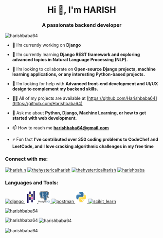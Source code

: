 <h1 align="center">Hi 👋, I'm HARISH</h1>
<h3 align="center">A passionate backend developer</h3>

<p align="left"> <img src="https://komarev.com/ghpvc/?username=harishbaba64&label=Profile%20views&color=0e75b6&style=flat" alt="harishbaba64" /> </p>



- 🔭 I’m currently working on **Django**

- 🌱 I’m currently learning **Django REST framework and exploring advanced topics in Natural Language Processing (NLP).**

- 👯 I’m looking to collaborate on **Open-source Django projects, machine learning applications, or any interesting Python-based projects.**

- 🤝 I’m looking for help with **Advanced front-end development and UI/UX design to complement my backend skills.**

- 👨‍💻 All of my projects are available at [https://github.com/Harishbaba64](https://github.com/Harishbaba64)

- 💬 Ask me about **Python, Django, Machine Learning, or how to get started with web development.**

- 📫 How to reach me **harishbaba64@gmail.com**

- ⚡ Fun fact **I’ve contributed over 350 coding problems to CodeChef and LeetCode, and I love cracking algorithmic challenges in my free time**

<h3 align="left">Connect with me:</h3>
<p align="left">
<a href="https://linkedin.com/in/harish.n" target="blank"><img align="center" src="https://raw.githubusercontent.com/rahuldkjain/github-profile-readme-generator/master/src/images/icons/Social/linked-in-alt.svg" alt="harish.n" height="30" width="40" /></a>
<a href="https://instagram.com/thehystericalharish" target="blank"><img align="center" src="https://raw.githubusercontent.com/rahuldkjain/github-profile-readme-generator/master/src/images/icons/Social/instagram.svg" alt="thehystericalharish" height="30" width="40" /></a>
<a href="https://www.codechef.com/users/thehysterticalharish" target="blank"><img align="center" src="https://cdn.jsdelivr.net/npm/simple-icons@3.1.0/icons/codechef.svg" alt="thehysterticalharish" height="30" width="40" /></a>
<a href="https://www.leetcode.com/harishbaba" target="blank"><img align="center" src="https://raw.githubusercontent.com/rahuldkjain/github-profile-readme-generator/master/src/images/icons/Social/leet-code.svg" alt="harishbaba" height="30" width="40" /></a>
</p>

<h3 align="left">Languages and Tools:</h3>
<p align="left"> <a href="https://www.djangoproject.com/" target="_blank" rel="noreferrer"> <img src="https://cdn.worldvectorlogo.com/logos/django.svg" alt="django" width="40" height="40"/> </a> <a href="https://pandas.pydata.org/" target="_blank" rel="noreferrer"> <img src="https://raw.githubusercontent.com/devicons/devicon/2ae2a900d2f041da66e950e4d48052658d850630/icons/pandas/pandas-original.svg" alt="pandas" width="40" height="40"/> </a> <a href="https://www.postgresql.org" target="_blank" rel="noreferrer"> <img src="https://raw.githubusercontent.com/devicons/devicon/master/icons/postgresql/postgresql-original-wordmark.svg" alt="postgresql" width="40" height="40"/> </a> <a href="https://postman.com" target="_blank" rel="noreferrer"> <img src="https://www.vectorlogo.zone/logos/getpostman/getpostman-icon.svg" alt="postman" width="40" height="40"/> </a> <a href="https://www.python.org" target="_blank" rel="noreferrer"> <img src="https://raw.githubusercontent.com/devicons/devicon/master/icons/python/python-original.svg" alt="python" width="40" height="40"/> </a> <a href="https://scikit-learn.org/" target="_blank" rel="noreferrer"> <img src="https://upload.wikimedia.org/wikipedia/commons/0/05/Scikit_learn_logo_small.svg" alt="scikit_learn" width="40" height="40"/> </a> </p>

<p align="left"> <a href="https://github.com/ryo-ma/github-profile-trophy"><img src="https://github-profile-trophy.vercel.app/?username=harishbaba64" alt="harishbaba64" /></a> </p>
<p><img align="left" src="https://github-readme-stats.vercel.app/api/top-langs?username=harishbaba64&show_icons=true&locale=en&layout=compact" alt="harishbaba64" /></p>

<p>&nbsp;<img align="center" src="https://github-readme-stats.vercel.app/api?username=harishbaba64&show_icons=true&locale=en" alt="harishbaba64" /></p>

<p><img align="center" src="https://github-readme-streak-stats.herokuapp.com/?user=harishbaba64&" alt="harishbaba64" /></p>
